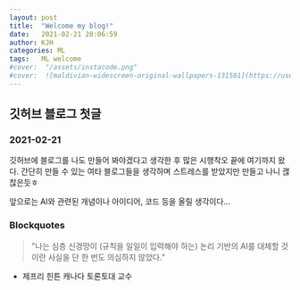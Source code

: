 ```yaml
---
layout: post
title:  "Welcome my blog!"
date:   2021-02-21 20:06:59
author: KJH
categories: ML
tags:	ML welcome
#cover:  "/assets/instacode.png"
#cover:  ![maldivian-widescreen-original-wallpapers-131581](https://user-images.githubusercontent.com/43257397/108626239-84faac80-7492-11eb-9c04-1efffb9f2917.jpg)
---
```

## 깃허브 블로그 첫글
### 2021-02-21

깃허브에 블로그를 나도 만들어 봐야겠다고 생각한 후 많은 시행착오 끝에 여기까지 왔다. 
간단히 만들 수 있는 여타 블로그들을 생각하며 스트레스를 받았지만 만들고 나니 괞찮은듯ㅎ

앞으로는 AI와 관련된 개념이나 아이디어, 코드 등을 올릴 생각이다... 


### Blockquotes
> "나는 심층 신경망이 (규칙을 일일이 입력해야 하는) 논리 기반의 AI를 대체할 것이란 사실을 단 한 번도 의심하지 않았다.”
 - 제프리 힌튼 캐나다 토론토대 교수
